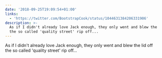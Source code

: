 ```yaml
---
date: '2018-09-25T19:09:54+01:00'
links:
  - 'https://twitter.com/BootstrapCook/status/1044631384206331906'
description: >-
  As if I didn't already love Jack enough, they only went and blew the lid off
  the so called 'quality street' rip off...
---
```

As if I didn't already love Jack enough, they only went and blew the lid off the so called 'quality street' rip off... 

